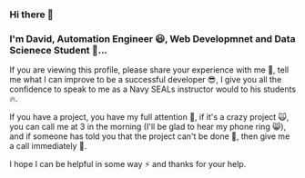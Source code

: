 ### Hi there 👋
### I'm David, Automation Engineer :smiley:, Web Developmnet and Data Scienece Student :rocket:...

If you are viewing this profile, please share your experience with me :pray:, tell me what I can improve to be a successful developer :sunglasses:, I give you all the confidence to speak to me as a Navy SEALs instructor would to his students :fire:.

If you have a project, you have my full attention :eyes:, if it's a crazy project :scream_cat:, you can call me at 3 in the morning (I'll be glad to hear my phone ring :smile_cat:), and if someone has told you that the project can't be done :hear_no_evil:, then give me a call immediately :speech_balloon:. 

I hope I can be helpful in some way :zap: and thanks for your help.

